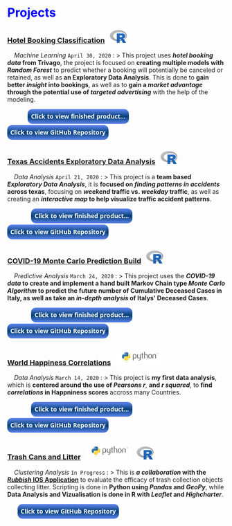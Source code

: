# <span style="color:blue">Projects</span>


### <a href="hotel.html" title="Finished Product">Hotel Booking Classification</a> &nbsp; ![image](/assets/icons/rsz_1rsz_1rsz_619px-r_logosvg.png)

&nbsp; &nbsp; _Machine Learning_ `April 30, 2020`
: > This project uses __*hotel booking data* from Trivago__, the project is focused on __creating multiple models with *Random Forest*__ to predict whether a booking will potentially be canceled or retained, as well as __an Exploratory Data Analysis__. This is done to __gain better *insight* into bookings__, as well as to __gain a *market advantage* through the potential use of *targeted advertising*__ with the help of the modeling.

&nbsp; &nbsp; &nbsp; &nbsp; &nbsp; &nbsp; [![button](button-output.png)](hotel.html) &nbsp; &nbsp; &nbsp; [![button](button-github.png)](https://github.com/Alexander-Kahanek/Trivago_Classification)


### <a href="accidents.html" title="Finished Product">Texas Accidents Exploratory Data Analysis</a> &nbsp; ![image](/assets/icons/rsz_1rsz_1rsz_619px-r_logosvg.png)

&nbsp; &nbsp; _Data Analysis_ `April 21, 2020`
: > This project is a __team based *Exploratory Data Analysis*__, it is __focused on *finding patterns in accidents* across texas__, focusing on __*weekend* traffic vs. *weekday* traffic__, as well as creating an __*interactive map* to help visualize traffic accident patterns__.

&nbsp; &nbsp; &nbsp; &nbsp; &nbsp; &nbsp; &nbsp; [![button](button-output.png)](accidents.html) &nbsp; &nbsp; &nbsp; [![button](button-github.png)](https://github.com/Alexander-Kahanek/TX_Accidents)


### <a href="covid.html" title="Finished Product">COVID-19 Monte Carlo Prediction Build</a>  &nbsp; ![image](/assets/icons/rsz_1rsz_1rsz_619px-r_logosvg.png)

&nbsp; &nbsp; _Predictive Analysis_ `March 24, 2020`
: > This project uses the __*COVID-19 data* to __create and implement a hand built Markov Chain type *Monte Carlo Algorithm*__ to predict the future number of Cumulative Deceased Cases in Italy, as well as take an *in-depth analysis* of Italys' Deceased Cases__.

&nbsp; &nbsp; &nbsp; &nbsp; &nbsp; &nbsp; &nbsp; [![button](button-output.png)](covid.html) &nbsp; &nbsp; &nbsp; [![button](button-github.png)](https://github.com/Alexander-Kahanek/COVID_19_Analysis)


### <a href="happiness.html" title="Finished Product">World Happiness Correlations</a> &nbsp; ![image](/assets/icons/rsz_python-logo.png)

&nbsp; &nbsp; _Data Analysis_ `March 14, 2020`
: > This project is __my first data analysis__, which is __centered around the use of *Pearsons r*__, __and *r squared*__, to __find *correlations* in Happniness scores__ accross many Countries.

&nbsp; &nbsp; &nbsp; &nbsp; &nbsp; &nbsp; &nbsp; [![button](button-output.png)](happiness.html) &nbsp; &nbsp; &nbsp; [![button](button-github.png)](https://github.com/Alexander-Kahanek/World_Happiness)


### <a href="https://github.com/Alexander-Kahanek/Rubbish_Clustering" title="GitHub Repository">Trash Cans and Litter</a> &nbsp; ![image](/assets/icons/rsz_python-logo.png) &nbsp; ![image](/assets/icons/rsz_1rsz_1rsz_619px-r_logosvg.png)

&nbsp; &nbsp; _Clustering Analysis_ `In Progress`
: > This is __*a collaboration* with the [*Rubbish* IOS Application](https://www.rubbish.love/ "Rubbish Website")__ to evaluate the efficacy of trash collection objects collecting litter. Scripting is done in __Python using *Pandas* and *GeoPy*__, while __Data Analysis and Vizualisation is done in R with *Leaflet* and *Highcharter*__.

&nbsp; &nbsp; &nbsp; [![button](button-github.png)](https://github.com/Alexander-Kahanek/Rubbish_Clustering)

